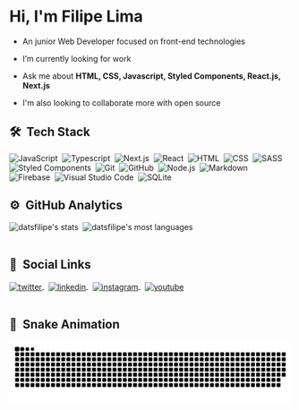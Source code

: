 <!-- about me -->
<h1 align="left">Hi, I'm Filipe Lima</h1>

- An junior Web Developer focused on front-end technologies 

- I’m currently looking for work

<!-- portfolio link
- All of my projects are available at [portfolio]()
-->

- Ask me about **HTML, CSS, Javascript, Styled Components, React.js, Next.js**

- I'm also looking to collaborate more with open source

## 🛠 &nbsp;Tech Stack

![JavaScript](https://img.shields.io/badge/-JavaScript-1f2335?style=flat-square&logo=javascript)&nbsp;
![Typescript](https://img.shields.io/badge/-Typescript-1f2335?style=flat-square&logo=typescript)&nbsp;
![Next.js](https://img.shields.io/badge/-Next-1f2335?style=flat-square&logo=next.js)&nbsp;
![React](https://img.shields.io/badge/-React-1f2335?style=flat-square&logo=react)&nbsp;
![HTML](https://img.shields.io/badge/-HTML-1f2335?style=flat-square&logo=HTML5)&nbsp;
![CSS](https://img.shields.io/badge/-CSS-1f2335?style=flat-square&logo=CSS3&logoColor=1572B6)&nbsp;
![SASS](https://img.shields.io/badge/-SASS-1f2335?style=flat-square&logo=SASS)&nbsp;
![Styled Components](https://img.shields.io/badge/-Styled%20Components-1f2335?style=flat-square&logo=styledcomponents)&nbsp;
![Git](https://img.shields.io/badge/-Git-1f2335?style=flat-square&logo=git)&nbsp;
![GitHub](https://img.shields.io/badge/-GitHub-1f2335?style=flat-square&logo=github)&nbsp;
![Node.js](https://img.shields.io/badge/-Node.js-1f2335?style=flat-square&logo=node.js)&nbsp;
![Markdown](https://img.shields.io/badge/-Markdown-1f2335?style=flat-square&logo=markdown)&nbsp;
![Firebase](https://img.shields.io/badge/-Firebase-1f2335?style=flat-square&logo=firebase)&nbsp;
![Visual Studio Code](https://img.shields.io/badge/-Visual%20Studio%20Code-1f2335?style=flat-square&logo=visual-studio-code&logoColor=007ACC)&nbsp;
![SQLite](https://img.shields.io/badge/-SQLite-1f2335?style=flat-square&logo=sqlite)&nbsp;

## ⚙️ &nbsp;GitHub Analytics

<div>
  <img height="170em" src="https://github-readme-stats.vercel.app/api?username=datsfilipe&show_icons=true&border_color=414868&border_radius=0&theme=tokyonight" alt="datsfilipe's stats"/>&nbsp;
  <img height="170em" src="https://github-readme-stats.vercel.app/api/top-langs/?username=datsfilipe&layout=compact&border_color=414868&border_radius=0&theme=tokyonight" alt="datsfilipe's most languages"/>
</div>

<br>

## 👥 &nbsp;Social Links

<div>
<a href="https://twitter.com/datisfilipe" target="_blank">
  <img align="center" src="https://img.shields.io/badge/-datisfilipe-1f2335?style=for-the-badge&logo=twitter" alt="twitter"/>  
</a>&nbsp;
<a href="https://linkedin.com/in/datsfilipe" target="_blank">
  <img align="center" src="https://img.shields.io/badge/-datsfilipe-1f2335?style=for-the-badge&logo=linkedin" alt="linkedin"/>
</a>&nbsp;
<a href="https://instagram.com/datsfilipe" target="_blank">
 <img align="center" src="https://img.shields.io/badge/-datsfilipe-1f2335?style=for-the-badge&logo=instagram" alt="instagram"/>
</a>&nbsp;
<a href="https://open.spotify.com/user/4calisip8iasfq9v3gavlqxkp" target="_blank">
 <img align="center" src="https://img.shields.io/badge/-dtsf-1f2335?style=for-the-badge&logo=spotify" alt="youtube"/>
</a>
</div>

<br>

## 🐍 &nbsp;Snake Animation

![github contribution grid snake animation](https://raw.githubusercontent.com/platane/platane/output/github-contribution-grid-snake.svg)
